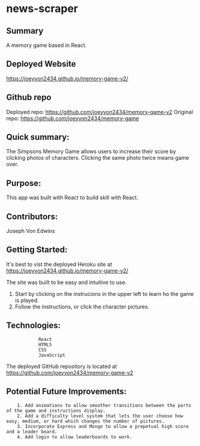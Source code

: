 # news-scraper
## Summary
A memory game based in React.

## Deployed Website
https://joeyvon2434.github.io/memory-game-v2/

## Github repo
Deployed repo: https://github.com/joeyvon2434/memory-game-v2
Original repo: https://github.com/joeyvon2434/memory-game


## Quick summary:
The Simpsons Memory Game allows users to increase their score by clicking photos of characters. Clicking the same photo twice means game over.

## Purpose:
This app was built with React to build skill with React.

## Contributors: 
Joseph Von Edwins

## Getting Started:
It's best to vist the deployed Heroku site at 
https://joeyvon2434.github.io/memory-game-v2/

The site was built to be easy and intuitive to use. 
1. Start by clicking on the instrucions in the upper left to learn ho the game is played.
2. Follow the instructions, or click the character pictures.

## Technologies:   
                React
                HTML5
                CSS
                JavaScript
                

The deployed GitHub repository is located at 
https://github.com/joeyvon2434/memory-game-v2


## Potential Future Improvements: 
        1. Add animations to allow smoother transitions between the parts of the game and instructions display.
        2. Add a difficulty level system that lets the user choose how easy, medium, or hard which changes the number of pictures.
        3. Incorporate Express and Mongo to allow a prepetual high score and a leader board.
        4. Add login to allow leaderboards to work.
